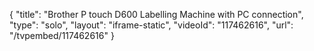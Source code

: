 {
    "title": "Brother P touch D600 Labelling Machine with PC connection",
    "type": "solo",
    "layout": "iframe-static",
    "videoId": "117462616",
    "url": "\/tvpembed\/117462616"
}